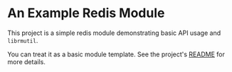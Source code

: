 # An Example Redis Module

This project is a simple redis module demonstrating basic API usage and `librmutil`. 

You can treat it as a basic module template. See the project's [README](../README.md) for more details. 
